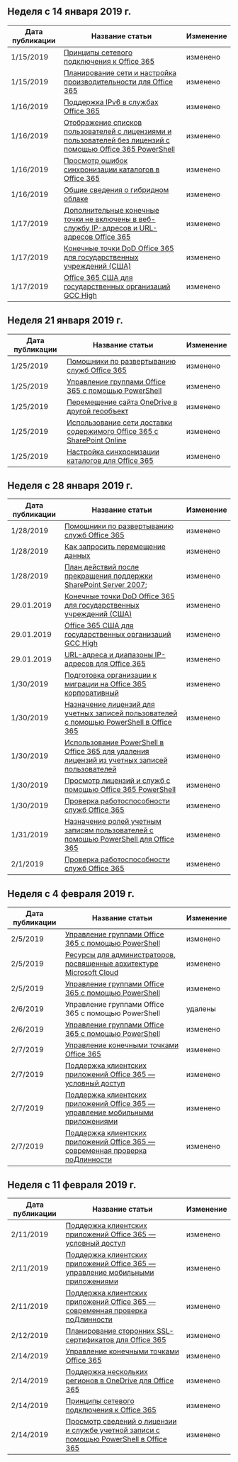 <!-- This file is generated automatically each week. Changes made to this file will be overwritten.-->




## <a name="week-of-january-14-2019"></a>Неделя с 14 января 2019 г.


| Дата публикации |Название статьи | Изменение |
|------|------------|--------|
| 1/15/2019 | [Принципы сетевого подключения к Office 365](/Office365/Enterprise/office-365-network-connectivity-principles) | изменено |
| 1/15/2019 | [Планирование сети и настройка производительности для Office 365](/Office365/Enterprise/network-planning-and-performance) | изменено |
| 1/16/2019 | [Поддержка IPv6 в службах Office 365](/Office365/Enterprise/ipv6-support) | изменено |
| 1/16/2019 | [Отображение списков пользователей с лицензиями и пользователей без лицензий с помощью Office 365 PowerShell](/Office365/Enterprise/powershell/view-licensed-and-unlicensed-users-with-office-365-powershell) | изменено |
| 1/16/2019 | [Просмотр ошибок синхронизации каталогов в Office 365](/Office365/Enterprise/identify-directory-synchronization-errors) | изменено |
| 1/16/2019 | [Общие сведения о гибридном облаке](/Office365/Enterprise/hybrid-cloud-overview) | изменено |
| 1/17/2019 | [Дополнительные конечные точки не включены в веб-службу IP-адресов и URL-адресов Office 365](/Office365/Enterprise/additional-office365-ip-addresses-and-urls) | изменено |
| 1/17/2019 | [Конечные точки DoD Office 365 для государственных учреждений (США)](/Office365/Enterprise/office-365-u-s-government-dod-endpoints) | изменено |
| 1/17/2019 | [Office 365 США для государственных организаций GCC High](/Office365/Enterprise/office-365-u-s-government-gcc-high-endpoints) | изменено |


## <a name="week-of-january-21-2019"></a>Неделя 21 января 2019 г.


| Дата публикации |Название статьи | Изменение |
|------|------------|--------|
| 1/25/2019 | [Помощники по развертыванию служб Office 365](/Office365/Enterprise/deployment-advisors-for-office-365) | изменено |
| 1/25/2019 | [Управление группами Office 365 с помощью PowerShell](/Office365/Enterprise/manage-office-365-groups-with-powershell) | изменено |
| 1/25/2019 | [Перемещение сайта OneDrive в другой геообъект](/Office365/Enterprise/move-onedrive-between-geo-locations) | изменено |
| 1/25/2019 | [Использование сети доставки содержимого Office 365 с SharePoint Online](/Office365/Enterprise/use-office-365-cdn-with-spo) | изменено |
| 1/25/2019 | [Настройка синхронизации каталогов для Office 365](/Office365/Enterprise/set-up-directory-synchronization) | изменено |


## <a name="week-of-january-28-2019"></a>Неделя с 28 января 2019 г.


| Дата публикации |Название статьи | Изменение |
|------|------------|--------|
| 1/28/2019 | [Помощники по развертыванию служб Office 365](/Office365/Enterprise/deployment-advisors-for-office-365) | изменено |
| 1/28/2019 | [Как запросить перемещение данных](/Office365/Enterprise/request-your-data-move) | изменено |
| 1/28/2019 | [План действий после прекращения поддержки SharePoint Server 2007](/Office365/Enterprise/sharepoint-2007-end-of-support); | изменено |
| 29.01.2019 | [Конечные точки DoD Office 365 для государственных учреждений (США)](/Office365/Enterprise/office-365-u-s-government-dod-endpoints) | изменено |
| 29.01.2019 | [Office 365 США для государственных организаций GCC High](/Office365/Enterprise/office-365-u-s-government-gcc-high-endpoints) | изменено |
| 29.01.2019 | [URL-адреса и диапазоны IP-адресов для Office 365](/Office365/Enterprise/urls-and-ip-address-ranges) | изменено |
| 1/30/2019 | [Подготовка организации к миграции на Office 365 корпоративный](/Office365/Enterprise/get-your-organization-ready-for-office-365) | изменено |
| 1/30/2019 | [Назначение лицензий для учетных записей пользователей с помощью PowerShell в Office 365](/Office365/Enterprise/powershell/assign-licenses-to-user-accounts-with-office-365-powershell) | изменено |
| 1/30/2019 | [Использование PowerShell в Office 365 для удаления лицензий из учетных записей пользователей](/Office365/Enterprise/powershell/remove-licenses-from-user-accounts-with-office-365-powershell) | изменено |
| 1/30/2019 | [Просмотр лицензий и служб с помощью Office 365 PowerShell](/Office365/Enterprise/powershell/view-licenses-and-services-with-office-365-powershell) | изменено |
| 1/30/2019 | [Проверка работоспособности служб Office 365](/Office365/Enterprise/view-service-health) | изменено |
| 1/31/2019 | [Назначение ролей учетным записям пользователей с помощью PowerShell для Office 365](/Office365/Enterprise/powershell/assign-roles-to-user-accounts-with-office-365-powershell) | изменено |
| 2/1/2019 | [Проверка работоспособности служб Office 365](/Office365/Enterprise/view-service-health) | изменено |


## <a name="week-of-february-04-2019"></a>Неделя с 4 февраля 2019 г.


| Дата публикации |Название статьи | Изменение |
|------|------------|--------|
| 2/5/2019 | [Управление группами Office 365 с помощью PowerShell](/Office365/Enterprise/manage-office-365-groups-with-powershell) | изменено |
| 2/5/2019 | [Ресурсы для администраторов, посвященные архитектуре Microsoft Cloud](/Office365/Enterprise/microsoft-cloud-it-architecture-resources) | изменено |
| 2/5/2019 | [Управление группами Office 365 с помощью PowerShell](/Office365/Enterprise/powershell/manage-office-365-groups-with-powershell) | изменено |
| 2/6/2019 | Управление группами Office 365 с помощью PowerShell | удалены |
| 2/6/2019 | [Управление группами Office 365 с помощью PowerShell](/Office365/Enterprise/powershell/manage-office-365-groups-with-powershell) | изменено |
| 2/7/2019 | [Управление конечными точками Office 365](/Office365/Enterprise/managing-office-365-endpoints) | изменено |
| 2/7/2019 | [Поддержка клиентских приложений Office 365 — условный доступ](/Office365/Enterprise/office-365-client-support-conditional-access) | изменено |
| 2/7/2019 | [Поддержка клиентских приложений Office 365 — управление мобильными приложениями](/Office365/Enterprise/office-365-client-support-mobile-application-management) | изменено |
| 2/7/2019 | [Поддержка клиентских приложений Office 365 — современная проверка поДлинности](/Office365/Enterprise/office-365-client-support-modern-authentication) | изменено |


## <a name="week-of-february-11-2019"></a>Неделя с 11 февраля 2019 г.


| Дата публикации |Название статьи | Изменение |
|------|------------|--------|
| 2/11/2019 | [Поддержка клиентских приложений Office 365 — условный доступ](/Office365/Enterprise/office-365-client-support-conditional-access) | изменено |
| 2/11/2019 | [Поддержка клиентских приложений Office 365 — управление мобильными приложениями](/Office365/Enterprise/office-365-client-support-mobile-application-management) | изменено |
| 2/11/2019 | [Поддержка клиентских приложений Office 365 — современная проверка поДлинности](/Office365/Enterprise/office-365-client-support-modern-authentication) | изменено |
| 2/12/2019 | [Планирование сторонних SSL-сертификатов для Office 365](/Office365/Enterprise/plan-for-third-party-ssl-certificates) | изменено |
| 2/14/2019 | [Управление конечными точками Office 365](/Office365/Enterprise/managing-office-365-endpoints) | изменено |
| 2/14/2019 | [Поддержка нескольких регионов в OneDrive для Office 365](/Office365/Enterprise/multi-geo-capabilities-in-onedrive-and-sharepoint-online-in-office-365) | изменено |
| 2/14/2019 | [Принципы сетевого подключения к Office 365](/Office365/Enterprise/office-365-network-connectivity-principles) | изменено |
| 2/14/2019 | [Просмотр сведений о лицензии и службе учетной записи с помощью PowerShell в Office 365](/Office365/Enterprise/powershell/view-account-license-and-service-details-with-office-365-powershell) | изменено |
